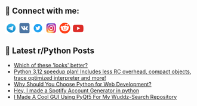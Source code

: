 ## 🔎 Connect with me:
[<img src="https://github.com/bullbesh/bullbesh/blob/main/images/Telegram.png" width="32" height="32" />](https://t.me/bullbesh)
[<img src="https://github.com/bullbesh/bullbesh/blob/main/images/VK.png" width="32" height="32" />](https://vk.com/bullbesh)
[<img src="https://github.com/bullbesh/bullbesh/blob/main/images/Twitter.png" width="32" height="32" />](https://twitter.com/bullbesh1)
[<img src="https://github.com/bullbesh/bullbesh/blob/main/images/Instagram.png" width="32" height="32" />](https://www.instagram.com/bullbesh)
[<img src="https://github.com/bullbesh/bullbesh/blob/main/images/Reddit.png" width="32" height="32" />](https://www.reddit.com/user/bullbesh)
[<img src="https://github.com/bullbesh/bullbesh/blob/main/images/YouTube.png" width="32" height="32" />](https://www.youtube.com/channel/UCtfjRs6uzgq5mfm8S06WTcg)

## 📕 Latest r/Python Posts
<!-- BLOG-POST-LIST:START -->
- [Which of these &#39;looks&#39; better?](https://www.reddit.com/r/Python/comments/xj1hlx/which_of_these_looks_better/)
- [Python 3.12 speedup plan! Includes less RC overhead, compact objects, trace optimized interpreter and more!](https://www.reddit.com/r/Python/comments/xj19hn/python_312_speedup_plan_includes_less_rc_overhead/)
- [Why Should You Choose Python for Web Development?](https://www.reddit.com/r/Python/comments/xj10j2/why_should_you_choose_python_for_web_development/)
- [Hey, I made a Spotify Account Generator in python](https://www.reddit.com/r/Python/comments/xiz5vv/hey_i_made_a_spotify_account_generator_in_python/)
- [I Made A Cool GUI Using PyQt5 For My Wuddz-Search Repository](https://www.reddit.com/r/Python/comments/xix3r5/i_made_a_cool_gui_using_pyqt5_for_my_wuddzsearch/)
<!-- BLOG-POST-LIST:END -->
